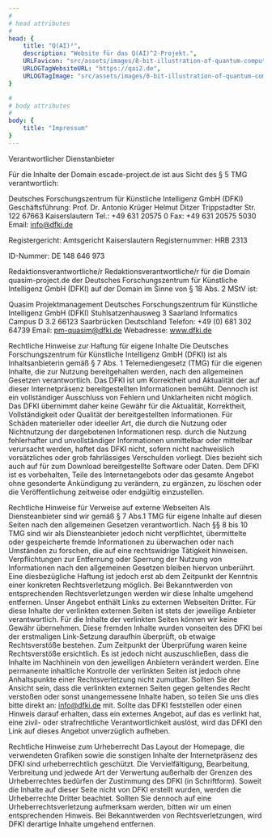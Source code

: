 ```yaml
---
#
# head attributes
#
head: {
    title: "Q(AI)²",
    description: "Website für das Q(AI)^2-Projekt.",
    URLFavicon: "src/assets/images/8-bit-illustration-of-quantum-computer-with-clean-background.ico",
    URLOGTagWebsiteURL: "https://qai2.de",
    URLOGTagImage: "src/assets/images/8-bit-illustration-of-quantum-computer-with-clean-background.ico"
}

#
# body attributes
#
body: {
    title: "Impressum"
}
---
```

Verantwortlicher Dienstanbieter
        
Für die Inhalte der Domain escade-project.de ist aus Sicht des § 5 TMG verantwortlich:
        
Deutsches Forschungszentrum für Künstliche Intelligenz GmbH (DFKI)
Geschäftsführung:
Prof. Dr. Antonio Krüger
Helmut Ditzer
Trippstadter Str. 122
67663 Kaiserslautern
Tel.: +49 631 20575 0
Fax: +49 631 20575 5030
Email: info@dfki.de
        
Registergericht: Amtsgericht Kaiserslautern
Registernummer: HRB 2313
        
ID-Nummer: DE 148 646 973
        
        
Redaktionsverantwortliche/r
Redaktionsverantwortliche/r für die Domain quasim-project.de der Deutsches Forschungszentrum für Künstliche Intelligenz GmbH (DFKI) auf der Domain im Sinne von § 18 Abs. 2 MStV ist:
        
Quasim Projektmanagement
Deutsches Forschungszentrum für Künstliche Intelligenz GmbH (DFKI)
Stuhlsatzenhausweg 3
Saarland Informatics Campus D 3.2
66123 Saarbrücken Deutschland 
Telefon: +49 (0) 681 302 64739
Email: pm-quasim@dfki.de
Webadresse: www.dfki.de
        
Rechtliche Hinweise zur Haftung für eigene Inhalte
Die Deutsches Forschungszentrum für Künstliche Intelligenz GmbH (DFKI) ist als Inhaltsanbieterin gemäß § 7 Abs. 1 Telemediengesetz (TMG) für die eigenen Inhalte, die zur Nutzung bereitgehalten werden, nach den allgemeinen Gesetzen verantwortlich. Das DFKI ist um Korrektheit und Aktualität der auf dieser Internetpräsenz bereitgestellten Informationen bemüht. Dennoch ist ein vollständiger Ausschluss von Fehlern und Unklarheiten nicht möglich. Das DFKI übernimmt daher keine Gewähr für die Aktualität, Korrektheit, Vollständigkeit oder Qualität der bereitgestellten Informationen. Für Schäden materieller oder ideeller Art, die durch die Nutzung oder Nichtnutzung der dargebotenen Informationen resp. durch die Nutzung fehlerhafter und unvollständiger Informationen unmittelbar oder mittelbar verursacht werden, haftet das DFKI nicht, sofern nicht nachweislich vorsätzliches oder grob fahrlässiges Verschulden vorliegt. Dies bezieht sich auch auf für zum Download bereitgestellte Software oder Daten. Dem DFKI ist es vorbehalten, Teile des Internetangebots oder das gesamte Angebot ohne gesonderte Ankündigung zu verändern, zu ergänzen, zu löschen oder die Veröffentlichung zeitweise oder endgültig einzustellen.
        
        
Rechtliche Hinweise für Verweise auf externe Webseiten
Als Diensteanbieter sind wir gemäß § 7 Abs.1 TMG für eigene Inhalte auf diesen Seiten nach den allgemeinen Gesetzen verantwortlich. Nach §§ 8 bis 10 TMG sind wir als Diensteanbieter jedoch nicht verpflichtet, übermittelte oder gespeicherte fremde Informationen zu überwachen oder nach Umständen zu forschen, die auf eine rechtswidrige Tätigkeit hinweisen. Verpflichtungen zur Entfernung oder Sperrung der Nutzung von Informationen nach den allgemeinen Gesetzen bleiben hiervon unberührt. Eine diesbezügliche Haftung ist jedoch erst ab dem Zeitpunkt der Kenntnis einer konkreten Rechtsverletzung möglich. Bei Bekanntwerden von entsprechenden Rechtsverletzungen werden wir diese Inhalte umgehend entfernen. Unser Angebot enthält Links zu externen Webseiten Dritter. Für diese Inhalte der verlinkten externen Seiten ist stets der jeweilige Anbieter verantwortlich. Für die Inhalte der verlinkten Seiten können wir keine Gewähr übernehmen. Diese fremden Inhalte wurden vonseiten des DFKI bei der erstmaligen Link-Setzung daraufhin überprüft, ob etwaige Rechtsverstöße bestehen. Zum Zeitpunkt der Überprüfung waren keine Rechtsverstöße ersichtlich. Es ist jedoch nicht auszuschließen, dass die Inhalte im Nachhinein von den jeweiligen Anbietern verändert werden. Eine permanente inhaltliche Kontrolle der verlinkten Seiten ist jedoch ohne Anhaltspunkte einer Rechtsverletzung nicht zumutbar. Sollten Sie der Ansicht sein, dass die verlinkten externen Seiten gegen geltendes Recht verstoßen oder sonst unangemessene Inhalte haben, so teilen Sie uns dies bitte direkt an: info@dfki.de mit. Sollte das DFKI feststellen oder einen Hinweis darauf erhalten, dass ein externes Angebot, auf das es verlinkt hat, eine zivil- oder strafrechtliche Verantwortlichkeit auslöst, wird das DFKI den Link auf dieses Angebot unverzüglich aufheben.
        
        
Rechtliche Hinweise zum Urheberrecht
Das Layout der Homepage, die verwendeten Grafiken sowie die sonstigen Inhalte der Internetpräsenz des DFKI sind urheberrechtlich geschützt. Die Vervielfältigung, Bearbeitung, Verbreitung und jedwede Art der Verwertung außerhalb der Grenzen des Urheberrechtes bedürfen der Zustimmung des DFKI (in Schriftform). Soweit die Inhalte auf dieser Seite nicht von DFKI erstellt wurden, werden die Urheberrechte Dritter beachtet. Sollten Sie dennoch auf eine Urheberrechtsverletzung aufmerksam werden, bitten wir um einen entsprechenden Hinweis. Bei Bekanntwerden von Rechtsverletzungen, wird DFKI derartige Inhalte umgehend entfernen.